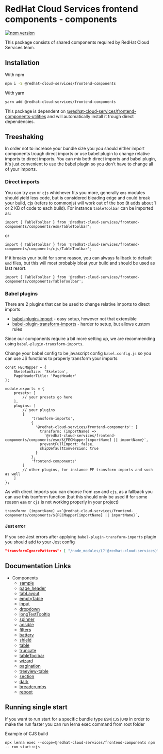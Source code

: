# RedHat Cloud Services frontend components - components
[![npm version](https://badge.fury.io/js/%40redhat-cloud-services%2Ffrontend-components.svg)](https://badge.fury.io/js/%40redhat-cloud-services%2Ffrontend-components)

This package consists of shared components required by RedHat Cloud Services team.

## Installation
With npm 
```bash
npm i -S @redhat-cloud-services/frontend-components
```

With yarn
```bash
yarn add @redhat-cloud-services/frontend-components
```

This package is dependent on [@redhat-cloud-services/frontend-components-utilities](https://www.npmjs.com/package/@redhat-cloud-services/frontend-components-utilities) and will automatically install it trough direct dependencies.

## Treeshaking

In order not to increase your bundle size you you should either import components trough direct imports or use babel plugin to change relative imports to direct imports. You can mix both direct imports and babel plugin, it's just convenient to use the babel plugin so you don't have to change all of your imports.


### Direct imports

You can try `esm` or `cjs` whichever fits you more, generally `ems` modules should yield less code, but is considered bleading edge and could break your build, cjs (refers to commonjs) will work out of the box (it adds about 1 or 2 KB of code to each build). For instance `tableToolbar` can be imported as:
```JSX
import { TableToolbar } from '@redhat-cloud-services/frontend-components/components/esm/TableToolbar';
```

or

```JSX
import { TableToolbar } from '@redhat-cloud-services/frontend-components/components/cjs/TableToolbar';
```

If it breaks your build for some reason, you can always fallback to default `umd` files, but this will most probably bloat your build and should be used as last resort.

```JSX
import { TableToolbar } from '@redhat-cloud-services/frontend-components/components/TableToolbar';
```

### Babel plugins

There are 2 plugins that can be used to change relative imports to direct imports
* [babel-plugin-import](https://www.npmjs.com/package/babel-plugin-import) - easy setup, however not that extensible
* [babel-plugin-transform-imports](https://www.npmjs.com/package/babel-plugin-transform-imports) - harder to setup, but allows custom rules

Since our components require a bit more setting up, we are recommending using `babel-plugin-transform-imports`.

Change your babel config to be javascript config `babel.config.js` so you can use JS functions to properly transform your imports

```JS
const FECMapper = {
    SkeletonSize: 'Skeleton',
    PageHeaderTitle: 'PageHeader'
};

module.exports = {
    presets: [
        // your presets go here
    ],
    plugins: [
        // your plugins
        [
            'transform-imports',
            {
              '@redhat-cloud-services/frontend-components': {
                transform: (importName) =>
                  `@redhat-cloud-services/frontend-components/components/esm/${FECMapper[importName] || importName}`,
                preventFullImport: false,
                skipDefaultConversion: true
              }
            },
            'frontend-components'
        ]
        // other plugins, for instance PF transform imports and such as well
    ]
};
```

As with direct imports you can choose from `esm` and `cjs`, as a fallback you can use this tranform function (but this should only be used if for some reason `esm` or `cjs` is not working properly in your project)

```JS
transform: (importName) =>`@redhat-cloud-services/frontend-components/components/${FECMapper[importName] || importName}`,

```

#### Jest error

If you see Jest errors after applying `babel-plugin-transform-imports` plugin you should add to your Jest config

```JSON
"transformIgnorePatterns": [ "/node_modules/(?!@redhat-cloud-services)" ],
```

## Documentation Links

* Components
  * [sample](doc/sample.md)
  * [page_header](doc/page_header.md)
  * [tabLayout](doc/tabLayout.md)
  * [emptyTable](doc/emptyTable.md)
  * [input](doc/input.md)
  * [dropdown](doc/dropdown.md)
  * [longTextTooltip](doc/longTextTooltip.md)
  * [spinner](doc/spinner.md)
  * [ansible](doc/ansible.md)
  * [filters](doc/filters.md)
  * [battery](doc/battery.md)
  * [shield](doc/shield.md)
  * [table](doc/table.md)
  * [truncate](doc/truncate.md)
  * [tableToolbar](doc/tableToolbar.md)
  * [wizard](doc/wizard.md)
  * [pagination](doc/pagination.md)
  * [treeview-table](doc/treeview-table.md)
  * [section](doc/section.md)
  * [dark](doc/dark.md)
  * [breadcrumbs](doc/breadcrumbs.md)
  * [reboot](doc/reboot.md)

## Running single start

If you want to run start for a specific bundle type `ESM|CJS|UMD` in order to make the run faster you can run lerna 
exec command from root folder

Example of CJS build

```
npx lerna exec --scope=@redhat-cloud-services/frontend-components npm -- run start:cjs
```
